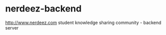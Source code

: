 nerdeez-backend
===============

http://www.nerdeez.com student knowledge sharing community - backend server
